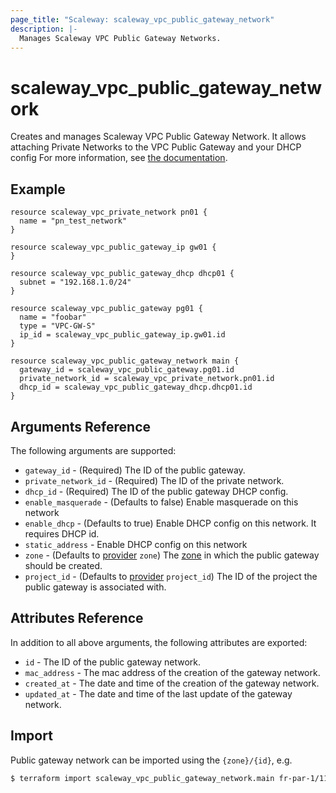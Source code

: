 ```yaml
---
page_title: "Scaleway: scaleway_vpc_public_gateway_network"
description: |-
  Manages Scaleway VPC Public Gateway Networks.
---
```


# scaleway_vpc_public_gateway_network

Creates and manages Scaleway VPC Public Gateway Network.
It allows attaching Private Networks to the VPC Public Gateway and your DHCP config
For more information, see [the documentation](https://developers.scaleway.com/en/products/vpc-gw/api/#step-3-attach-private-networks-to-the-vpc-public-gateway).

## Example

```hcl
resource scaleway_vpc_private_network pn01 {
  name = "pn_test_network"
}

resource scaleway_vpc_public_gateway_ip gw01 {
}

resource scaleway_vpc_public_gateway_dhcp dhcp01 {
  subnet = "192.168.1.0/24"
}

resource scaleway_vpc_public_gateway pg01 {
  name = "foobar"
  type = "VPC-GW-S"
  ip_id = scaleway_vpc_public_gateway_ip.gw01.id
}

resource scaleway_vpc_public_gateway_network main {
  gateway_id = scaleway_vpc_public_gateway.pg01.id
  private_network_id = scaleway_vpc_private_network.pn01.id
  dhcp_id = scaleway_vpc_public_gateway_dhcp.dhcp01.id
}
```

## Arguments Reference

The following arguments are supported:

- `gateway_id` - (Required) The ID of the public gateway.
- `private_network_id` - (Required) The ID of the private network.
- `dhcp_id` - (Required) The ID of the public gateway DHCP config.
- `enable_masquerade` - (Defaults to false) Enable masquerade on this network
- `enable_dhcp` - (Defaults to true) Enable DHCP config on this network. It requires DHCP id.
- `static_address` - Enable DHCP config on this network
- `zone` - (Defaults to [provider](../index.md#zone) `zone`) The [zone](../guides/regions_and_zones.md#zones) in which the public gateway should be created.
- `project_id` - (Defaults to [provider](../index.md#project_id) `project_id`) The ID of the project the public gateway is associated with.

## Attributes Reference

In addition to all above arguments, the following attributes are exported:

- `id` - The ID of the public gateway network.
- `mac_address` - The mac address of the creation of the gateway network.
- `created_at` - The date and time of the creation of the gateway network.
- `updated_at` - The date and time of the last update of the gateway network.

## Import

Public gateway network can be imported using the `{zone}/{id}`, e.g.

```bash
$ terraform import scaleway_vpc_public_gateway_network.main fr-par-1/11111111-1111-1111-1111-111111111111
```

